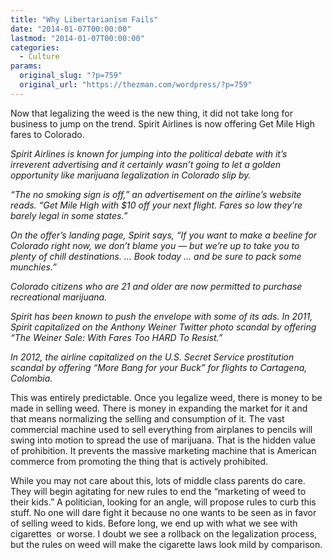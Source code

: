 ```yaml
---
title: "Why Libertarianism Fails"
date: "2014-01-07T00:00:00"
lastmod: "2014-01-07T00:00:00"
categories:
  - Culture
params:
  original_slug: "?p=759"
  original_url: "https://thezman.com/wordpress/?p=759"
---
```


Now that legalizing the weed is the new thing, it did not take long for
business to jump on the trend. Spirit Airlines is now offering Get Mile
High fares to Colorado.

*Spirit Airlines is known for jumping into the political debate with
it’s irreverent advertising and it certainly wasn’t going to let a
golden opportunity like marijuana legalization in Colorado slip by.*

*“The no smoking sign is off,” an advertisement on the airline’s website
reads. “Get Mile High with $10 off your next flight. Fares so low
they’re barely legal in some states.”*

*On the offer’s landing page, Spirit says, “If you want to make a
beeline for Colorado right now, we don’t blame you — but we’re up to
take you to plenty of chill destinations. … Book today … and be sure to
pack some munchies.”*

*Colorado citizens who are 21 and older are now permitted to purchase
recreational marijuana.*

*Spirit has been known to push the envelope with some of its ads. In
2011, Spirit capitalized on the Anthony Weiner Twitter photo scandal by
offering “The Weiner Sale: With Fares Too HARD To Resist.”*

*In 2012, the airline capitalized on the U.S. Secret Service
prostitution scandal by offering “More Bang for your Buck” for flights
to Cartagena, Colombia.*

This was entirely predictable. Once you legalize weed, there is money to
be made in selling weed. There is money in expanding the market for it
and that means normalizing the selling and consumption of it. The vast
commercial machine used to sell everything from airplanes to pencils
will swing into motion to spread the use of marijuana. That is the
hidden value of prohibition. It prevents the massive marketing machine
that is American commerce from promoting the thing that is actively
prohibited.

While you may not care about this, lots of middle class parents do care.
They will begin agitating for new rules to end the “marketing of weed to
their kids.” A politician, looking for an angle, will propose rules to
curb this stuff. No one will dare fight it because no one wants to be
seen as in favor of selling weed to kids. Before long, we end up with
what we see with cigarettes  or worse. I doubt we see a rollback on the
legalization process, but the rules on weed will make the cigarette laws
look mild by comparison.
